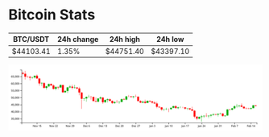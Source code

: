 # Bitcoin Stats

BTC/USDT|24h change|24h high|24h low|
|---|---|---|---|
|$44103.41|1.35%|$44751.40|$43397.10|

<img src="./chart.svg">
